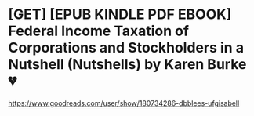# [GET] [EPUB KINDLE PDF EBOOK] Federal Income Taxation of Corporations and Stockholders in a Nutshell (Nutshells) by  Karen Burke 💔
https://www.goodreads.com/user/show/180734286-dbblees-ufgisabell
